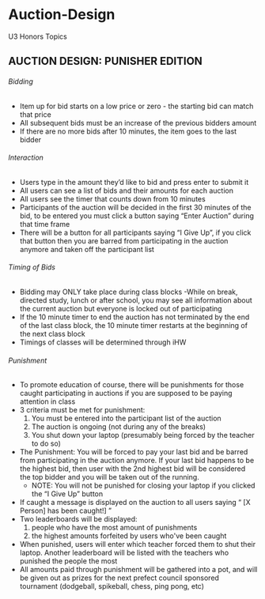# Auction-Design
U3 Honors Topics

## AUCTION DESIGN: PUNISHER EDITION

###### Bidding
- Item up for bid starts on a low price or zero - the starting bid can match that price
- All subsequent bids must be an increase of the previous bidders amount
- If there are no more bids after 10 minutes, the item goes to the last bidder

###### Interaction
- Users type in the amount they’d like to bid and press enter to submit it
- All users can see a list of bids and their amounts for each auction
- All users see the timer that counts down from 10 minutes
- Participants of the auction will be decided in the first 30 minutes of the bid, to be entered you must click a button saying “Enter Auction” during that time frame
- There will be a button for all participants saying “I Give Up”, if you click that button then you are barred from participating in the auction anymore and taken off the participant list

###### Timing of Bids
- Bidding may ONLY take place during class blocks 
-While on break, directed study, lunch or after school, you may see all information about the current auction but everyone is locked out of participating
- If the 10 minute timer to end the auction has not terminated by the end of the last class block, the 10 minute timer restarts at the beginning of the next class block
- Timings of classes will be determined through iHW


###### Punishment

- To promote education of course, there will be punishments for those caught participating in auctions if you are supposed to be paying attention in class
- 3 criteria must be met for punishment: 
    1. You must be entered into the participant list of the auction
    2. The auction is ongoing (not during any of the breaks) 
    3. You shut down your laptop (presumably being forced by the teacher to do so) 
- The Punishment: You will be forced to pay your last bid and be barred from participating in the auction anymore. If your last bid happens to be the highest bid, then user with the 2nd highest bid will be considered the top bidder and you will be taken out of the running.
  - NOTE: You will not be punished for closing your laptop if you clicked the “I Give Up” button
- If caught a message is displayed on the auction to all users saying “ [X Person] has been caught!] ”
- Two leaderboards will be displayed: 
    1. people who have the most amount of punishments
    2. the highest amounts forfeited by users who've been caught
- When punished, users will enter which teacher forced them to shut their laptop. Another leaderboard will be listed with the teachers who punished the people the most
- All amounts paid through punishment will be gathered into a pot, and will be given out as prizes for the next prefect council sponsored tournament (dodgeball, spikeball, chess, ping pong, etc)

